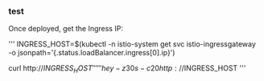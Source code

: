 ### test
Once deployed, get the Ingress IP:

'''
INGRESS_HOST=$(kubectl -n istio-system get svc istio-ingressgateway \
  -o jsonpath='{.status.loadBalancer.ingress[0].ip}')

curl http://$INGRESS_HOST
'''
'''
hey -z 30s -c 20 http://$INGRESS_HOST
'''